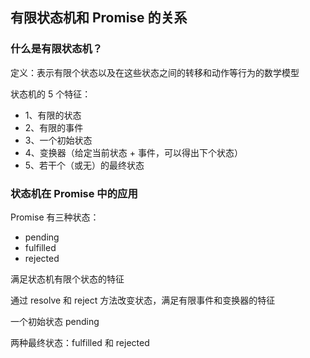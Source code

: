 ## 有限状态机和 Promise 的关系

### 什么是有限状态机？

定义：表示有限个状态以及在这些状态之间的转移和动作等行为的数学模型

状态机的 5 个特征：

- 1、有限的状态
- 2、有限的事件
- 3、一个初始状态
- 4、变换器（给定当前状态 + 事件，可以得出下个状态）
- 5、若干个（或无）的最终状态



### 状态机在 Promise 中的应用

Promise 有三种状态：

- pending
- fulfilled
- rejected

满足状态机有限个状态的特征

通过 resolve 和 reject 方法改变状态，满足有限事件和变换器的特征

一个初始状态 pending

两种最终状态：fulfilled 和 rejected









